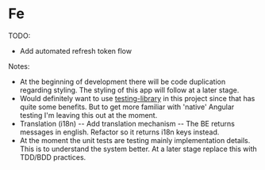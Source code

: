 # Fe

TODO:
- Add automated refresh token flow

Notes:
- At the beginning of development there will be code duplication regarding styling. The styling of this app will follow at a later stage.
- Would definitely want to use [testing-library](https://testing-library.com/) in this project since that has quite some benefits. But to get more familiar with 'native' Angular testing I'm leaving this out at the moment. 
- Translation (i18n)
-- Add translation mechanism
-- The BE returns messages in english. Refactor so it returns i18n keys instead.
- At the moment the unit tests are testing mainly implementation details. This is to understand the system better. At a later stage replace this with TDD/BDD practices.
